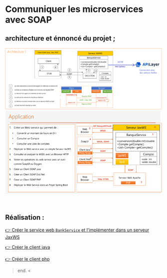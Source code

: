 # Communiquer les microservices avec SOAP


## architecture et énnoncé du projet ; 

<p align="center">
<img src="./images/2.png" > 
<img src="./images/1.png" >
</p>

<br>

## Réalisation : 

[ 👉 Créer le service web `BankService` et l'implémenter dans un serveur JaxWS ](./soap-ws/)


[ 👉 Créer le client java ](./java-client/)


[ 👉 Créer le client php ](./php-client/)



> end. <